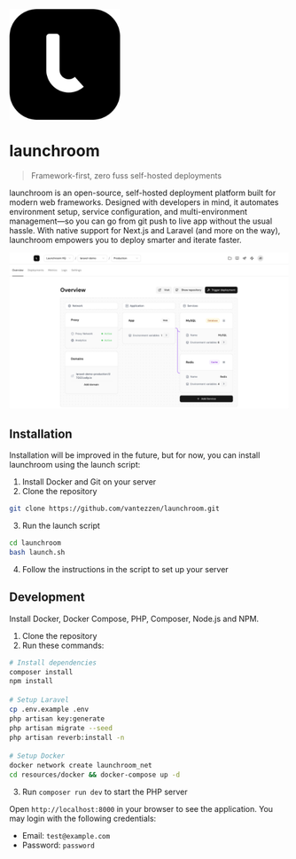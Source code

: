 <img src="resources/js/assets/launchroom.svg" 
      alt="launchroom logo" 
      width="200"
      align="center"
/>

# launchroom

> Framework-first, zero fuss self-hosted deployments

launchroom is an open-source, self-hosted deployment platform built for modern web frameworks. Designed with developers in mind, it automates environment setup, service configuration, and multi-environment management—so you can go from git push to live app without the usual hassle. With native support for Next.js and Laravel (and more on the way), launchroom empowers you to deploy smarter and iterate faster.

![launchroom dashboard](resources/js/assets/dashboard.png)

## Installation

Installation will be improved in the future, but for now, you can install launchroom using the launch script:

1. Install Docker and Git on your server
2. Clone the repository

```bash
git clone https://github.com/vantezzen/launchroom.git
```

3. Run the launch script

```bash
cd launchroom
bash launch.sh
```

4. Follow the instructions in the script to set up your server

## Development

Install Docker, Docker Compose, PHP, Composer, Node.js and NPM.

1. Clone the repository
2. Run these commands:

```bash
# Install dependencies
composer install
npm install

# Setup Laravel
cp .env.example .env
php artisan key:generate
php artisan migrate --seed
php artisan reverb:install -n

# Setup Docker
docker network create launchroom_net
cd resources/docker && docker-compose up -d
```

3. Run `composer run dev` to start the PHP server

Open `http://localhost:8000` in your browser to see the application. You may login with the following credentials:

- Email: `test@example.com`
- Password: `password`
